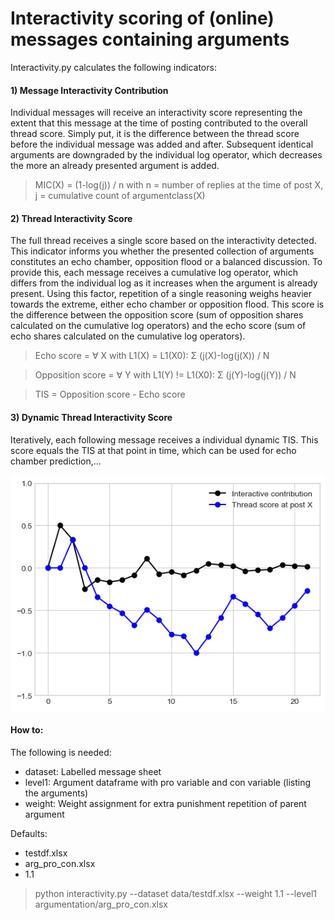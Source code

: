 # Interactivity scoring of (online) messages containing arguments

Interactivity.py calculates the following indicators:

#### 1) Message Interactivity Contribution

Individual messages will receive an interactivity score representing the extent that this message at the time of posting contributed to the overall thread score. Simply put, it is the difference between the thread score before the individual message was added and after. Subsequent identical arguments are downgraded by the individual log operator, which decreases the more an already presented argument is added. 

> MIC(X) = (1-log(j)) / n        with n = number of replies at the time of post X, j = cumulative count of argumentclass(X)

#### 2) Thread Interactivity Score

The full thread receives a single score based on the interactivity detected. This indicator informs you whether the presented collection of arguments constitutes an echo chamber, opposition flood or a balanced discussion. 
To provide this, each message receives a cumulative log operator, which differs from the individual log as it increases when the argument is already present. Using this factor, repetition of a single reasoning weighs heavier towards the extreme, either echo chamber or opposition flood.
This score is the difference between the opposition score (sum of opposition shares calculated on the cumulative log operators) and the echo score (sum of echo shares calculated on the cumulative log operators).

> Echo score = ∀ X with L1(X) = L1(X0):  Σ (j(X)-log(j(X)) / N

> Opposition score = ∀ Y with L1(Y) != L1(X0):  Σ (j(Y)-log(j(Y)) / N

> TIS = Opposition score - Echo score



#### 3) Dynamic Thread Interactivity Score

Iteratively, each following message receives a individual dynamic TIS. This score equals the TIS at that point in time, which can be used for echo chamber prediction,...


![alt text](https://github.com/Cwaterschoot/Interactivity_scoring/blob/main/Plots/plot1.png)

#### How to:

The following is needed:
* dataset: Labelled message sheet
* level1: Argument dataframe with pro variable and con variable (listing the arguments)
* weight: Weight assignment for extra punishment repetition of parent argument

Defaults:
* testdf.xlsx
* arg_pro_con.xlsx
* 1.1

> python interactivity.py --dataset data/testdf.xlsx --weight 1.1 --level1 argumentation/arg_pro_con.xlsx


